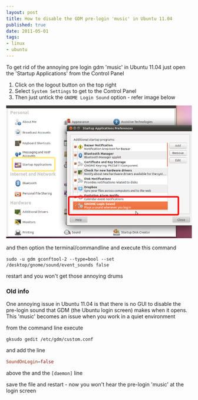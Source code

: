```yaml
--- 
layout: post
title: How to disable the GDM pre-login 'music' in Ubuntu 11.04
published: true
date: 2011-05-01
tags: 
- linux
- ubuntu
---
```

To get rid of the annoying pre login gdm 'music' in Ubuntu 11.04 just open the 'Startup Applications' from the Control Panel

1. Click on the logout button on the top right
1. Select `System Settings` to get to the Control Panel
2. Then just untick the `GNOME Login Sound` option - refer image below

![](/img/gdm.jpg)

and then option the terminal/commandline and execute this command

``` shell
sudo -u gdm gconftool-2 --type=bool --set /desktop/gnome/sound/event_sounds false
```

restart and you won't get those annoying drums


### Old info

One annoying issue in Ubuntu 11.04 is that there is no GUI to disable the pre-login sound 
that GDM (the Ubuntu login screen) makes when it opens. 
This 'music' becomes an issue when you work in a quiet environment

from the command line execute

``` shell
gksudo gedit /etc/gdm/custom.conf
```

and add the line

``` conf
SoundOnLogin=false
```

above the and the `[daemon]` line

save the file and restart - now you won't hear the pre-login 'music' at the login screen
